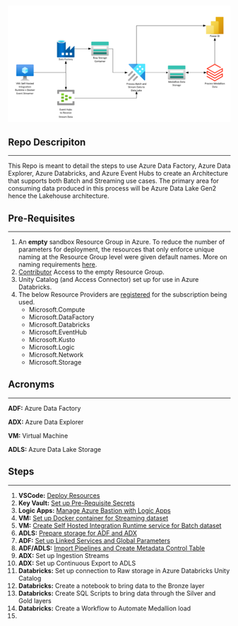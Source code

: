 ![](./docs/allUpArch.png)

## Repo Descripiton
___

This Repo is meant to detail the steps to use Azure Data Factory, Azure Data Explorer, Azure Databricks, and Azure Event Hubs to create an Architecture that supports both Batch and Streaming use cases. The primary area for consuming data produced in this process will be Azure Data Lake Gen2 hence the Lakehouse architecture.

## Pre-Requisites
___
1) An **empty** sandbox Resource Group in Azure. To reduce the number of parameters for deployment, the resources that only enforce unique naming at the Resource Group level were given default names. More on naming requirements [here](https://learn.microsoft.com/en-us/azure/azure-resource-manager/management/resource-name-rules).
2) [Contributor](https://learn.microsoft.com/en-us/azure/role-based-access-control/quickstart-assign-role-user-portal) Access to the empty Resource Group.
3) Unity Catalog (and Access Connector) set up for use in Azure Databricks.
4) The below Resource Providers are [registered](https://learn.microsoft.com/en-us/azure/azure-resource-manager/management/resource-providers-and-types#register-resource-provider) for the subscription being used.
   - Microsoft.Compute
   - Microsoft.DataFactory
   - Microsoft.Databricks
   - Microsoft.EventHub
   - Microsoft.Kusto
   - Microsoft.Logic
   - Microsoft.Network
   - Microsoft.Storage

## Acronyms
____
__ADF:__ Azure Data Factory

__ADX:__ Azure Data Explorer

__VM:__ Virtual Machine

__ADLS:__ Azure Data Lake Storage
   
## Steps
___
1) __VSCode:__ [Deploy Resources](./docs/bicep/deploy.md)
2) __Key Vault:__ [Set up Pre-Requisite Secrets](./docs/akv/setup.md)
3) __Logic Apps:__ [Manage Azure Bastion with Logic Apps](./docs/logicapps/setUpBastionLogicApps.md)
4) __VM:__ [Set up Docker container for Streaming dataset](./docs/shirvm/streamingSetUp.md)
5) __VM:__ [Create Self Hosted Integration Runtime service for Batch dataset](./docs/shirvm/batchSetUp.md)
6) __ADLS:__ [Prepare storage for ADF and ADX](./docs/adls/setUp.md)
7) __ADF:__ [Set up Linked Services and Global Parameters](./docs/adf/linkedServices.md)
8) __ADF/ADLS:__ [Import Pipelines and Create Metadata Control Table]()
9) __ADX:__ Set up Ingestion Streams
10) __ADX:__ Set up Continuous Export to ADLS
11) __Databricks:__ Set up connection to Raw storage in Azure Databricks Unity Catalog
12) __Databricks:__ Create a notebook to bring data to the Bronze layer
13) __Databricks:__ Create SQL Scripts to bring data through the Silver and Gold layers
14) __Databricks:__ Create a Workflow to Automate Medallion load
15) 